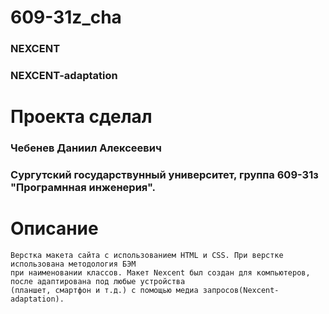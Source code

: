 # 609-31z_cha
### NEXCENT
### NEXCENT-adaptation
# Проекта сделал
### Чебенев Даниил Алексеевич
### Сургутский государствунный университет, группа 609-31з "Програмнная инженерия".
# Описание
```
Верстка макета сайта с использованием HTML и CSS. При верстке использована методология БЭМ
при наименовании классов. Макет Nexcent был создан для компьютеров, после адаптирована под любые устройства 
(планшет, смартфон и т.д.) с помощью медиа запросов(Nexcent-adaptation).
```
